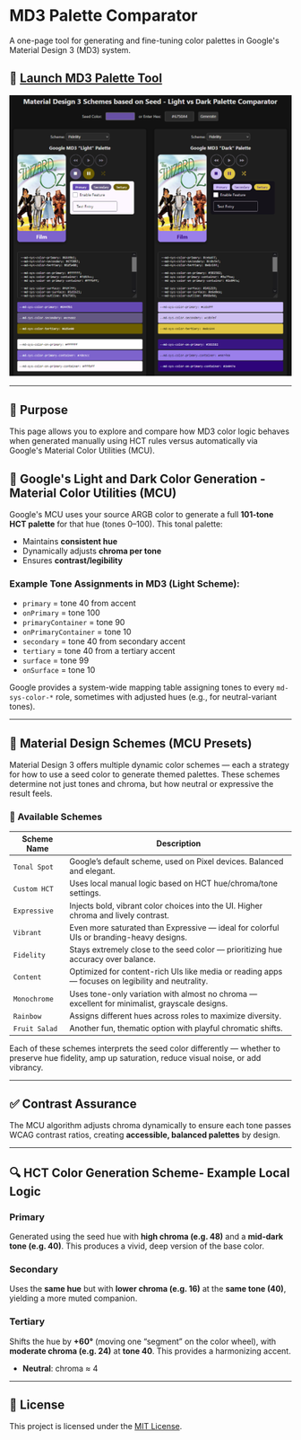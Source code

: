 # MD3 Palette Comparator

A one-page tool for generating and fine-tuning color palettes in Google's Material Design 3 (MD3) system.

## 🚀 [Launch MD3 Palette Tool](https://jsethcreates.github.io/web-tool-md3-palette-lab/)
![MD3 Palette Tool Screenshot](https://raw.githubusercontent.com/JSethCreates/web-tool-md3-palette-lab/main/assets/demo.PNG)

---

## 🎨 Purpose

This page allows you to explore and compare how MD3 color logic behaves when generated manually using HCT rules versus automatically via Google's Material Color Utilities (MCU).



## 🧠 Google's Light and Dark Color Generation - Material Color Utilities (MCU)

Google's MCU uses your source ARGB color to generate a full **101-tone HCT palette** for that hue (tones 0–100). This tonal palette:
- Maintains **consistent hue**
- Dynamically adjusts **chroma per tone**
- Ensures **contrast/legibility**

### Example Tone Assignments in MD3 (Light Scheme):
- `primary` = tone 40 from accent
- `onPrimary` = tone 100
- `primaryContainer` = tone 90
- `onPrimaryContainer` = tone 10
- `secondary` = tone 40 from secondary accent
- `tertiary` = tone 40 from a tertiary accent
- `surface` = tone 99
- `onSurface` = tone 10

Google provides a system-wide mapping table assigning tones to every `md-sys-color-*` role, sometimes with adjusted hues (e.g., for neutral-variant tones).

---

## 🧪 Material Design Schemes (MCU Presets)  
Material Design 3 offers multiple dynamic color schemes — each a strategy for how to use a seed color to generate themed palettes. These schemes determine not just tones and chroma, but how neutral or expressive the result feels.

### 🔁 Available Schemes

| **Scheme Name** | **Description** |
|-----------------|-----------------|
| `Tonal Spot`    | Google’s default scheme, used on Pixel devices. Balanced and elegant. |
| `Custom HCT`    | Uses local manual logic based on HCT hue/chroma/tone settings. |
| `Expressive`    | Injects bold, vibrant color choices into the UI. Higher chroma and lively contrast. |
| `Vibrant`       | Even more saturated than Expressive — ideal for colorful UIs or branding-heavy designs. |
| `Fidelity`      | Stays extremely close to the seed color — prioritizing hue accuracy over balance. |
| `Content`       | Optimized for content-rich UIs like media or reading apps — focuses on legibility and neutrality. |
| `Monochrome`    | Uses tone-only variation with almost no chroma — excellent for minimalist, grayscale designs. |
| `Rainbow`       | Assigns different hues across roles to maximize diversity. |
| `Fruit Salad`   | Another fun, thematic option with playful chromatic shifts. |

Each of these schemes interprets the seed color differently — whether to preserve hue fidelity, amp up saturation, reduce visual noise, or add vibrancy.

---

## ✅ Contrast Assurance

The MCU algorithm adjusts chroma dynamically to ensure each tone passes WCAG contrast ratios, creating **accessible, balanced palettes** by design.

---

## 🔍 HCT Color Generation Scheme- Example Local Logic

### Primary
Generated using the seed hue with **high chroma (e.g. 48)** and a **mid-dark tone (e.g. 40)**. This produces a vivid, deep version of the base color.

### Secondary
Uses the **same hue** but with **lower chroma (e.g. 16)** at the **same tone (40)**, yielding a more muted companion.

### Tertiary
Shifts the hue by **+60°** (moving one “segment” on the color wheel), with **moderate chroma (e.g. 24)** at **tone 40**. This provides a harmonizing accent.

- **Neutral**: chroma ≈ 4

---

## 📄 License

This project is licensed under the [MIT License](LICENSE).
